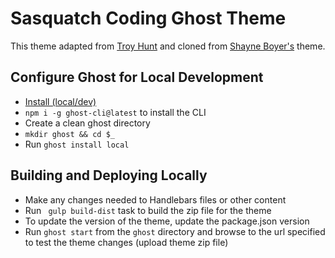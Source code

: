 # Sasquatch Coding Ghost Theme

This theme adapted from [Troy Hunt](https://github.com/troyhunt/troyhunt.com-ghost-theme) and cloned from [Shayne Boyer's](https://github.com/spboyer/th-ghost-theme) theme.


## Configure Ghost for Local Development
- [Install (local/dev)](https://docs.ghost.org/v1/docs/install-local)
-  ```npm i -g ghost-cli@latest``` to install the CLI 
- Create a clean ghost directory
- ```mkdir ghost && cd $_```
- Run ```ghost install local```

## Building and Deploying Locally
- Make any changes needed to Handlebars files or other content
- Run ``` gulp build-dist``` task to build the zip file for the theme
- To update the version of the theme, update the package.json version
- Run ```ghost start``` from the ```ghost``` directory and browse to the url specified to test the theme changes (upload theme zip file)
